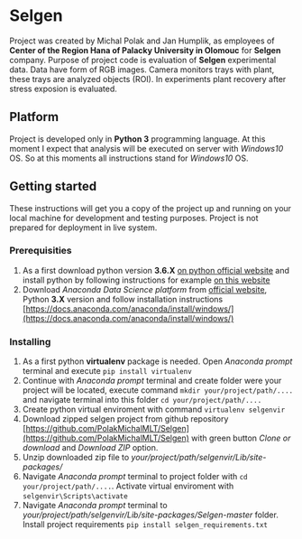# Selgen
Project was created by Michal Polak and Jan Humplik, as employees of **Center of the Region Hana of Palacky University in Olomouc** for **Selgen** company. Purpose of project code is evaluation of **Selgen** experimental data. Data have form of RGB images. Camera monitors trays with plant, these trays are analyzed objects (ROI). In experiments plant recovery after stress exposion is evaluated.
## Platform
Project is developed only in **Python 3** programming language. At this moment I expect that analysis will be executed on server with *Windows10* OS. So at this moments all instructions stand for *Windows10* OS.
## Getting started
These instructions will get you a copy of the project up and running on your local machine for development and testing purposes. Project is not prepared for deployment in live system.
### Prerequisities
1. As a first download python version **3.6.X** [on python official website](https://www.python.org/downloads/) and install python by following instructions for example [on this website](https://realpython.com/installing-python/#windows)
2. Download *Anaconda Data Science platform* from [official website](https://www.anaconda.com/distribution/#windows), Python **3.X** version and follow installation instructions [https://docs.anaconda.com/anaconda/install/windows/](https://docs.anaconda.com/anaconda/install/windows/)
### Installing
1. As a first python **virtualenv** package is needed. Open *Anaconda prompt* terminal and execute `pip install virtualenv`
2. Continue with *Anaconda prompt* terminal and create folder were your project will be located, execute command `mkdir your/project/path/....` and navigate terminal into this folder `cd your/project/path/....`
3. Create python virtual enviroment with command `virtualenv selgenvir`
4. Download zipped selgen project from github repository [https://github.com/PolakMichalMLT/Selgen](https://github.com/PolakMichalMLT/Selgen) with green button *Clone or download* and *Download ZIP* option.
5. Unzip downloaded zip file to *your/project/path/selgenvir/Lib/site-packages/*
6. Navigate *Anaconda prompt* terminal to project folder with `cd your/project/path/....`. Activate virtual enviroment with `selgenvir\Scripts\activate`
7. Navigate *Anaconda prompt* terminal to *your/project/path/selgenvir/Lib/site-packages/Selgen-master* folder. Install project requirements `pip install selgen_requirements.txt`
